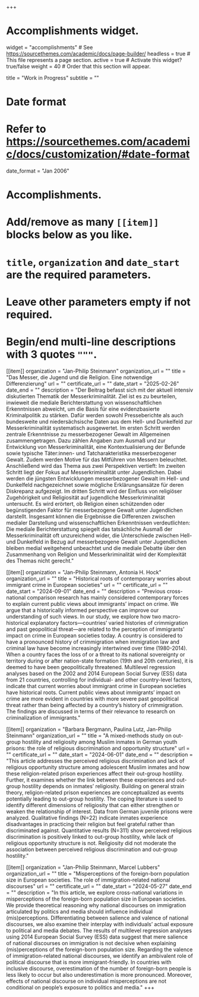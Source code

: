 +++
# Accomplishments widget.
widget = "accomplishments"  # See https://sourcethemes.com/academic/docs/page-builder/
headless = true  # This file represents a page section.
active = true  # Activate this widget? true/false
weight = 40  # Order that this section will appear.

title = "Work in Progress"
subtitle = ""

# Date format
#   Refer to https://sourcethemes.com/academic/docs/customization/#date-format
date_format = "Jan 2006"

# Accomplishments.
#   Add/remove as many `[[item]]` blocks below as you like.
#   `title`, `organization` and `date_start` are the required parameters.
#   Leave other parameters empty if not required.
#   Begin/end multi-line descriptions with 3 quotes `"""`.

[[item]]
  organization = "Jan-Philip Steinmann"
  organization_url = ""
  title = "Das Messer, die Jugend und die Religion. Eine notwendige Differenzierung"
  url = ""
  certificate_url = ""
  date_start = "2025-02-26"
  date_end = ""
  description = "Der Beitrag befasst sich mit der aktuell intensiv diskutierten Thematik der Messerkriminalität. Ziel ist es zu beurteilen, inwieweit die mediale Berichterstattung von wissenschaftlichen Erkenntnissen abweicht, um die Basis für eine evidenzbasierte Kriminalpolitik zu stärken. Dafür werden sowohl Presseberichte als auch bundesweite und niedersächsische Daten aus dem Hell- und Dunkelfeld zur Messerkriminalität systematisch ausgewertet. Im ersten Schritt werden zentrale Erkenntnisse zu messerbezogener Gewalt im Allgemeinen zusammengetragen. Dazu zählen Angaben zum Ausmaß und zur Entwicklung von Messerkriminalität, eine Kontextualisierung der Befunde sowie typische Täter:innen- und Tatcharakteristika messerbezogener Gewalt. Zudem werden Motive für das Mitführen von Messern beleuchtet. Anschließend wird das Thema aus zwei Perspektiven vertieft: Im zweiten Schritt liegt der Fokus auf Messerkriminalität unter Jugendlichen. Dabei werden die jüngsten Entwicklungen messerbezogener Gewalt im Hell- und Dunkelfeld nachgezeichnet sowie mögliche Erklärungsansätze für deren Diskrepanz aufgezeigt. Im dritten Schritt wird der Einfluss von religiöser Zugehörigkeit und Religiosität auf jugendliche Messerkriminalität untersucht. Es wird erörtert, ob Religion einen schützenden oder begünstigenden Faktor für messerbezogene Gewalt unter Jugendlichen darstellt. Insgesamt können die Ergebnisse die Differenzen zwischen medialer Darstellung und wissenschaftlichen Erkenntnissen verdeutlichten: Die mediale Berichterstattung spiegelt das tatsächliche Ausmaß der Messerkriminalität oft unzureichend wider, die Unterschiede zwischen Hell- und Dunkelfeld in Bezug auf messerbezogene Gewalt unter Jugendlichen bleiben medial weitgehend unbeachtet und die mediale Debatte über den Zusammenhang von Religion und Messerkriminalität wird der Komplexität des Themas nicht gerecht."

[[item]]
  organization = "Jan-Philip Steinmann, Antonia H. Hock"
  organization_url = ""
  title = "Historical roots of contemporary worries about immigrant crime in European societies"
  url = ""
  certificate_url = ""
  date_start = "2024-09-01"
  date_end = ""
  description = "Previous cross-national comparison research has mainly considered contemporary forces to explain current public views about immigrants’ impact on crime. We argue that a historically informed perspective can improve our understanding of such views. In our study, we explore how two macro-historical explanatory factors—countries’ varied histories of crimmigration and past geopolitical threat—are related to the perception of immigrants’ impact on crime in European societies today. A country is considered to have a pronounced history of crimmigration when immigration law and criminal law have become increasingly intertwined over time (1980-2014). When a country faces the loss of or a threat to its national sovereignty or territory during or after nation-state formation (19th and 20th centuries), it is deemed to have been geopolitically threatened. Multilevel regression analyses based on the 2002 and 2014 European Social Survey (ESS) data from 21 countries, controlling for individual- and other country-level factors, indicate that current worries about immigrant crime in European societies have historical roots. Current public views about immigrants’ impact on crime are more evident in countries with more severe past geopolitical threat rather than being affected by a country’s history of crimmigration. The findings are discussed in terms of their relevance to research on criminalization of immigrants."

[[item]]
  organization = "Barbara Bergmann, Paulina Lutz, Jan-Philip Steinmann"
  organization_url = ""
  title = "A mixed-methods study on out-group hostility and religiosity among Muslim inmates in German youth prisons: the role of religious discrimination and opportunity structure"
  url = ""
  certificate_url = ""
  date_start = "2024-06-01"
  date_end = ""
  description = "This article addresses the perceived religious discrimination and lack of religious opportunity structure among adolescent Muslim inmates and how these religion-related prison experiences affect their out-group hostility. Further, it examines whether the link between these experiences and out-group hostility depends on inmates’ religiosity. Building on general strain theory, religion-related prison experiences are conceptualized as events potentially leading to out-group hostility. The coping literature is used to identify different dimensions of religiosity that can either strengthen or weaken the relationship of interest. Data from German juvenile prisons were analyzed. Qualitative findings (N=22) indicate inmates experience disadvantages in practicing their religion but feel grateful rather than discriminated against. Quantitative results (N=311) show perceived religious discrimination is positively linked to out-group hostility, while lack of religious opportunity structure is not. Religiosity did not moderate the association between perceived religious discrimination and out-group hostility."

[[item]]
  organization = "Jan-Philip Steinmann, Marcel Lubbers"
  organization_url = ""
  title = "Misperceptions of the foreign-born population size in European societies. The role of immigration-related national discourses"
  url = ""
  certificate_url = ""
  date_start = "2024-05-27"
  date_end = ""
  description = "In this article, we explore cross-national variations in misperceptions of the foreign-born population size in European societies. We provide theoretical reasoning why national discourses on immigration articulated by politics and media should influence individual (mis)perceptions. Differentiating between salience and valence of national discourses, we also examine their interplay with individuals’ actual exposure to political and media debates. The results of multilevel regression analyses using 2014 European Social Survey (ESS) data suggest that mere salience of national discourses on immigration is not decisive when explaining (mis)perceptions of the foreign-born population size. Regarding the valence of immigration-related national discourses, we identify an ambivalent role of political discourse that is more immigrant-friendly. In countries with inclusive discourse, overestimation of the number of foreign-born people is less likely to occur but also underestimation is more pronounced. Moreover, effects of national discourse on individual misperceptions are not conditional on people’s exposure to politics and media."
+++
